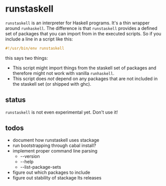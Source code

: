 # runstaskell

`runstaskell` is an interpreter for Haskell programs. It's a thin wrapper
around `runhaskell`.  The difference is that `runstaskell` provides a defined
set of packages that you can import from in the executed scripts. So if you
include a line in a script like this:

``` haskell
#!/usr/bin/env runstaskell
```

this says two things:

- This script might import things from the staskell set of packages and
  therefore might not work with vanilla `runhaskell`.
- This script does *not* depend on any packages that are not included in the
  staskell set (or shipped with ghc).

## status

`runstaskell` is not even experimental yet. Don't use it!

## todos

- document how runstaskell uses stackage
- run bootstrapping through cabal install?
- implement proper command line parsing
  - --version
  - --help
  - --list-package-sets
- figure out which packages to include
- figure out stability of stackage lts releases
